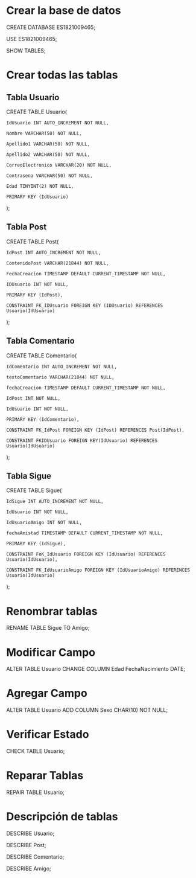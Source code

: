 # Crear la base de datos
CREATE DATABASE ES1821009465;

USE ES1821009465;

SHOW TABLES;


# Crear todas las tablas
## Tabla Usuario
CREATE TABLE Usuario(

    IdUsuario INT AUTO_INCREMENT NOT NULL,

    Nombre VARCHAR(50) NOT NULL, 

    Apellido1 VARCHAR(50) NOT NULL, 

    Apellido2 VARCHAR(50) NOT NULL, 

    CorreoElectronico VARCHAR(20) NOT NULL, 

    Contrasena VARCHAR(50) NOT NULL,

    Edad TINYINT(2) NOT NULL,

    PRIMARY KEY (IdUsuario) 

);

## Tabla Post
CREATE TABLE Post(

    IdPost INT AUTO_INCREMENT NOT NULL,

    ContenidoPost VARCHAR(21844) NOT NULL, 

    FechaCreacion TIMESTAMP DEFAULT CURRENT_TIMESTAMP NOT NULL,

    IDUsuario INT NOT NULL, 
    
    PRIMARY KEY (IdPost), 

    CONSTRAINT FK_IDUsuario FOREIGN KEY (IDUsuario) REFERENCES Usuario(IdUsuario)
);

## Tabla Comentario
CREATE TABLE Comentario(

    IdComentario INT AUTO_INCREMENT NOT NULL, 

    textoComentario VARCHAR(21844) NOT NULL, 

    fechaCreacion TIMESTAMP DEFAULT CURRENT_TIMESTAMP NOT NULL,

    IdPost INT NOT NULL, 

    IdUsuario INT NOT NULL, 

    PRIMARY KEY (IdComentario),

    CONSTRAINT FK_IdPost FOREIGN KEY (IdPost) REFERENCES Post(IdPost),

    CONSTRAINT FKIDUsuario FOREIGN KEY(IdUsuario) REFERENCES Usuario(IdUsuario)

);

## Tabla Sigue
CREATE TABLE Sigue(

    IdSigue INT AUTO_INCREMENT NOT NULL, 

    IdUsuario INT NOT NULL, 

    IdUsuarioAmigo INT NOT NULL, 

    fechaAmistad TIMESTAMP DEFAULT CURRENT_TIMESTAMP NOT NULL,

    PRIMARY KEY (IdSigue), 

    CONSTRAINT FoK_IdUsuario FOREIGN KEY (IdUsuario) REFERENCES Usuario(IdUsuario),

    CONSTRAINT FK_IdUsuarioAmigo FOREIGN KEY (IdUsuarioAmigo) REFERENCES Usuario(IdUsuario)

);

# Renombrar tablas
RENAME TABLE Sigue TO Amigo;

# Modificar Campo
ALTER TABLE Usuario CHANGE COLUMN Edad FechaNacimiento DATE;

# Agregar Campo
ALTER TABLE Usuario ADD COLUMN Sexo CHAR(10) NOT NULL; 


# Verificar Estado
CHECK TABLE Usuario; 

# Reparar Tablas
REPAIR TABLE Usuario; 

# Descripción de tablas
DESCRIBE Usuario;

DESCRIBE Post;

DESCRIBE Comentario; 

DESCRIBE Amigo;


